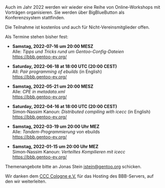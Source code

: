 <!--
.. title: Online-Workshops 2022
.. slug: online-workshops-2022
.. date: 2022-05-18 11:00:00 UTC+02:00
.. tags: 
.. category: 
.. link: 
.. description: 
.. type: text
-->

Auch im Jahr 2022 werden wir wieder eine Reihe von Online-Workshops
mit Vorträgen organisieren. Sie werden über BigBlueButton als
Konferenzsystem stattfinden.

Die Teilnahme ist kostenlos und auch für Nicht-Vereinsmitglieder offen.

Als Termine stehen bisher fest:

- **Samstag, 2022-07-16 um 20:00 MESZ**  
  Alle: *Tipps und Tricks rund um Gentoo-Config-Dateien*  
  <https://bbb.gentoo-ev.org/>

- **Saturday, 2022-06-18 at 18:00 UTC (20:00 CEST)**  
  All: *Pair programming of ebuilds* (in English)  
  <https://bbb.gentoo-ev.org/>

- **Samstag, 2022-05-21 um 20:00 MESZ**  
  Alle: *CPE in metadata.xml*  
  <https://bbb.gentoo-ev.org/>

- **Saturday, 2022-04-16 at 18:00 UTC (20:00 CEST)**  
  Simon-Nassim Kanoun: *Distributed compiling with icecc* (in English)  
  <https://bbb.gentoo-ev.org/>

- **Samstag, 2022-03-19 um 20:00 Uhr MEZ**  
  Alle: *Tandem-Programmierung* von ebuilds  
  <https://bbb.gentoo-ev.org/>

- **Samstag, 2022-01-15 um 20:00 Uhr MEZ**  
  Simon-Nassim Kanoun: *Verteiltes Kompilieren mit icecc*  
  <https://bbb.gentoo-ev.org/>

Themenangebote bitte an Jonas Stein <jstein@gentoo.org> schicken.

Wir danken dem [CCC Cologne e.V.](https://koeln.ccc.de/) für das
Hosting des BBB-Servers, auf den wir weiterleiten.
